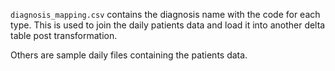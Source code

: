 `diagnosis_mapping.csv` contains the diagnosis name with the code for each type. This is used to join the daily patients data and load it into another delta table post transformation.

Others are sample daily files containing the patients data.
